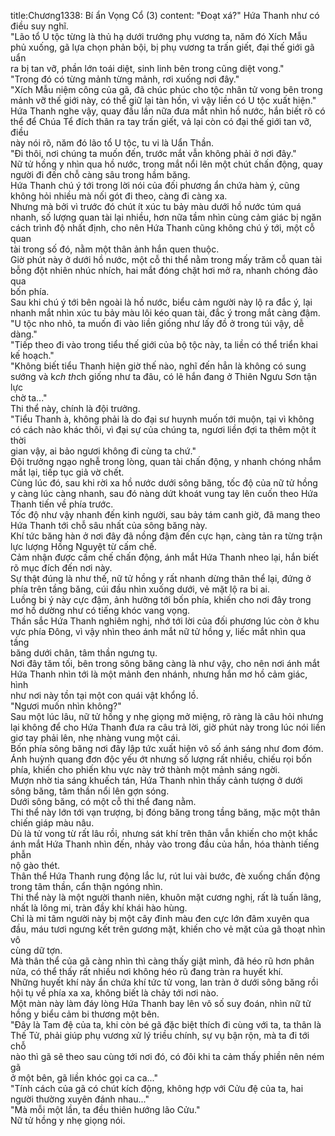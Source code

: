 title:Chương1338: Bí ẩn Vọng Cổ (3)
content:
"Đoạt xá?" Hứa Thanh như có điều suy nghĩ.<br>"Lão tổ U tộc từng là thủ hạ dưới trướng phụ vương ta, năm đó Xích Mẫu<br>phủ xuống, gã lựa chọn phản bội, bị phụ vương ta trấn giết, đại thế giới gã uẩn<br>ra bị tan vỡ, phần lớn toái diệt, sinh linh bên trong cũng diệt vong."<br>"Trong đó có từng mảnh từng mảnh, rơi xuống nơi đây."<br>"Xích Mẫu niệm công của gã, đã chúc phúc cho tộc nhân tử vong bên trong<br>mảnh vỡ thế giới này, có thể giữ lại tàn hồn, vì vậy liền có U tộc xuất hiện."<br>Hứa Thanh nghe vậy, quay đầu lần nữa đưa mắt nhìn hồ nước, hắn biết rõ có<br>thể để Chúa Tể đích thân ra tay trấn giết, vả lại còn có đại thế giới tan vỡ, điều<br>này nói rõ, năm đó lão tổ U tộc, tu vi là Uẩn Thần.<br>"Đi thôi, nơi chúng ta muốn đến, trước mắt vẫn không phải ở nơi đây."<br>Nữ tử hồng y nhìn qua hồ nước, trong mắt nổi lên một chút chấn động, quay<br>người đi đến chỗ càng sâu trong hầm băng.<br>Hứa Thanh chú ý tới trong lời nói của đối phương ẩn chứa hàm ý, cũng<br>không hỏi nhiều mà nối gót đi theo, càng đi càng xa.<br>Nhưng mà bởi vì trước đó chút ít xúc tu bảy màu dưới hồ nước túm quá<br>nhanh, số lượng quan tài lại nhiều, hơn nữa tầm nhìn cùng cảm giác bị ngăn<br>cách trình độ nhất định, cho nên Hứa Thanh cũng không chú ý tới, một cỗ quan<br>tài trong số đó, nằm một thân ảnh hắn quen thuộc.<br>Giờ phút này ở dưới hồ nước, một cỗ thi thể nằm trong mấy trăm cỗ quan tài<br>bỗng đột nhiên nhúc nhích, hai mắt đóng chặt hơi mở ra, nhanh chóng đảo qua<br>bốn phía.<br>Sau khi chú ý tới bên ngoài là hồ nước, biểu cảm người này lộ ra đắc ý, lại<br>nhanh mắt nhìn xúc tu bảy màu lôi kéo quan tài, đắc ý trong mắt càng đậm.<br>"U tộc nho nhỏ, ta muốn đi vào liền giống như lấy đồ ở trong túi vậy, dễ<br>dàng."<br>"Tiếp theo đi vào trong tiểu thế giới của bộ tộc này, ta liền có thể triển khai<br>kế hoạch."<br>"Không biết tiểu Thanh hiện giờ thế nào, nghĩ đến hẳn là không có sung<br>sướng và k*ch th*ch giống như ta đâu, có lẽ hắn đang ở Thiên Ngưu Sơn tận lực<br>chờ ta..."<br>Thi thể này, chính là đội trưởng.<br>"Tiểu Thanh à, không phải là do đại sư huynh muốn tới muộn, tại vì không<br>có cách nào khác thôi, vì đại sự của chúng ta, ngươi liền đợi ta thêm một ít thời<br>gian vậy, ai bảo ngươi không đi cùng ta chứ."<br>Đội trưởng ngạo nghễ trong lòng, quan tài chấn động, y nhanh chóng nhắm<br>mắt lại, tiếp tục giả vờ chết.<br>Cùng lúc đó, sau khi rời xa hồ nước dưới sông băng, tốc độ của nữ tử hồng<br>y càng lúc càng nhanh, sau đó nàng dứt khoát vung tay lên cuốn theo Hứa<br>Thanh tiến về phía trước.<br>Tốc độ như vậy nhanh đến kinh người, sau bảy tám canh giờ, đã mang theo<br>Hứa Thanh tới chỗ sâu nhất của sông băng này.<br>Khí tức băng hàn ở nơi đây đã nồng đậm đến cực hạn, càng tản ra từng trận<br>lực lượng Hồng Nguyệt từ cấm chế.<br>Cảm nhận được cấm chế chấn động, ánh mắt Hứa Thanh nheo lại, hắn biết<br>rõ mục đích đến nơi này.<br>Sự thật đúng là như thế, nữ tử hồng y rất nhanh dừng thân thể lại, đứng ở<br>phía trên tầng băng, cúi đầu nhìn xuống dưới, vẻ mặt lộ ra bi ai.<br>Luồng bi ý này cực đậm, ảnh hưởng tới bốn phía, khiến cho nơi đây trong<br>mơ hồ dường như có tiếng khóc vang vọng.<br>Thần sắc Hứa Thanh nghiêm nghị, nhớ tới lời của đối phương lúc còn ở khu<br>vực phía Đông, vì vậy nhìn theo ánh mắt nữ tử hồng y, liếc mắt nhìn qua tầng<br>băng dưới chân, tâm thần ngưng tụ.<br>Nơi đây tăm tối, bên trong sông băng càng là như vậy, cho nên nơi ánh mắt<br>Hứa Thanh nhìn tới là một mảnh đen nhánh, nhưng hắn mơ hồ cảm giác, hình<br>như nơi này tồn tại một con quái vật khổng lồ.<br>"Ngươi muốn nhìn không?"<br>Sau một lúc lâu, nữ tử hồng y nhẹ giọng mở miệng, rõ ràng là câu hỏi nhưng<br>lại không để cho Hứa Thanh đưa ra câu trả lời, giờ phút này trong lúc nói liền<br>giơ tay phải lên, nhẹ nhàng vung một cái.<br>Bốn phía sông băng nơi đây lập tức xuất hiện vô số ánh sáng như đom đóm.<br>Ánh huỳnh quang đơn độc yếu ớt nhưng số lượng rất nhiều, chiếu rọi bốn<br>phía, khiến cho phiến khu vực này trở thành một mảnh sáng ngời.<br>Mượn nhờ tia sáng khuếch tán, Hứa Thanh nhìn thấy cảnh tượng ở dưới<br>sông băng, tâm thần nổi lên gợn sóng.<br>Dưới sông băng, có một cỗ thi thể đang nằm.<br>Thi thể này lớn tới vạn trượng, bị đóng băng trong tầng băng, mặc một thân<br>chiến giáp màu nâu.<br>Dù là tử vong từ rất lâu rồi, nhưng sát khí trên thân vẫn khiến cho một khắc<br>ánh mắt Hứa Thanh nhìn đến, nhảy vào trong đầu của hắn, hóa thành tiếng phẫn<br>nộ gào thét.<br>Thân thể Hứa Thanh rung động lắc lư, rút lui vài bước, đè xuống chấn động<br>trong tâm thần, cẩn thận ngóng nhìn.<br>Thi thể này là một người thanh niên, khuôn mặt cương nghị, rất là tuấn lãng,<br>nhất là lông mi, tràn đầy khí khái hào hùng.<br>Chỉ là mi tâm người này bị một cây đinh màu đen cực lớn đâm xuyên qua<br>đầu, máu tươi ngưng kết trên gương mặt, khiến cho vẻ mặt của gã thoạt nhìn vô<br>cùng dữ tợn.<br>Mà thân thể của gã càng nhìn thì càng thấy giật mình, đã héo rũ hơn phân<br>nửa, có thể thấy rất nhiều nơi không héo rũ đang tràn ra huyết khí.<br>Những huyết khí này ẩn chứa khí tức tử vong, lan tràn ở dưới sông băng rồi<br>hội tụ về phía xa xa, không biết là chảy tới nơi nào.<br>Một màn này làm đáy lòng Hứa Thanh bay lên vô số suy đoán, nhìn nữ tử<br>hồng y biểu cảm bi thương một bên.<br>"Đây là Tam đệ của ta, khi còn bé gã đặc biệt thích đi cùng với ta, ta thân là<br>Thế Tử, phải giúp phụ vương xử lý triều chính, sự vụ bận rộn, mà ta đi tới chỗ<br>nào thì gã sẽ theo sau cùng tới nơi đó, có đôi khi ta cảm thấy phiền nên ném gã<br>ở một bên, gã liền khóc gọi ca ca..."<br>"Tính cách của gã có chút kích động, không hợp với Cửu đệ của ta, hai<br>người thường xuyên đánh nhau..."<br>"Mà mỗi một lần, ta đều thiên hướng lão Cửu."<br>Nữ tử hồng y nhẹ giọng nói.